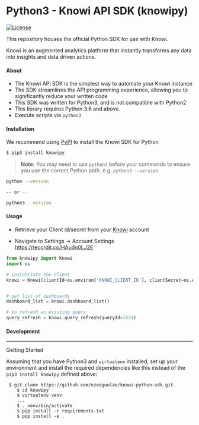 
# Python3 - Knowi API SDK (knowipy)
[![License](https://img.shields.io/badge/license-MIT-blue.svg?style=flat)](http://www.opensource.org/licenses/MIT)

This repository houses the official Python SDK for use with Knowi. 

Knowi is an augmented analytics platform that instantly transforms any data into insights and data driven actions.


#### About

* The Knowi API SDK is the simplest way to automate your Knowi instance
* The SDK streamlines the API programming experience, allowing you to significantly reduce your written code
* This SDK was written for Python3, and is not compatible with Python2
* This library requires Python 3.6 and above.
* Execute scripts via `python3`

#### Installation
We recommend using [PyPI](https://pypi.python.org/pypi) to install the Knowi SDK for Python
```bash
$ pip3 install knowipy
```
> **Note:** You may need to use `python3` before your commands to ensure you use the correct Python path. e.g. `python3 --version`

```bash
python --version

-- or --

python3 --version
```




#### Usage
* Retrieve your Client id/secret from your [Knowi](https://www.knowi.com) account
 - Navigate to Settings -> Account Settings https://recordit.co/HAudn0LJ2E 

```python
from knowipy import Knowi
import os

# instantiate the client
knowi = Knowi(clientId=os.environ['KNOWI_CLIENT_ID'], clientSecret=os.environ['KNOWI_CLIENT_SECRET'])


# get list of dashboards
dashboard_list = knowi.dashboard_list()

# to refresh an existing query
query_refresh = knowi.query_refresh(queryId=1231)


```


#### Development

----

Getting Started

Assuming that you have Python3 and ``virtualenv`` installed, set up your
environment and install the required dependencies like this instead of
the `pip3 install knowipy` defined above:

```shell script
 $ git clone https://github.com/ezeagwulae/knowi-python-sdk.git
    $ cd knowipy
    $ virtualenv venv
    ...
    $ . venv/bin/activate
    $ pip install -r requirements.txt
    $ pip install -e .
``` 

